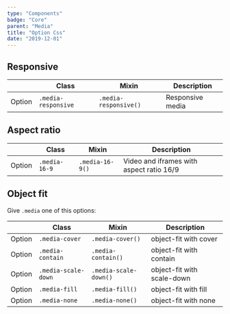 ```yaml
---
type: "Components"
badge: "Core"
parent: "Media"
title: "Option Css"
date: "2019-12-01"
---
```


## Responsive

<div class="table-scroll">

|                         | Class                                     | Mixin                       | Description                   |
| ----------------------- | ----------------------------------------- | ----------------------------- | ----------------------------- |
| Option                  | `.media-responsive`                 | `.media-responsive()`        | Responsive media            |

</div>

<demo>
  <demovanilla src="vanilla/components/media/responsive">
  </demovanilla>
</demo>

## Aspect ratio

<div class="table-scroll">

|                         | Class                                     | Mixin                       | Description                   |
| ----------------------- | ----------------------------------------- | ----------------------------- | ----------------------------- |
| Option                  | `.media-16-9`                 | `.media-16-9()`        | Video and iframes with aspect ratio 16/9            |

</div>

<demo>
  <demovanilla src="vanilla/components/media/16-9">
  </demovanilla>
</demo>

## Object fit

Give `.media` one of this options:

<div class="table-scroll">

|                         | Class                                     | Mixin                       | Description                   |
| ----------------------- | ----------------------------------------- | ----------------------------- | ----------------------------- |
| Option                  | `.media-cover`                 | `.media-cover()`        | object-fit with cover            |
| Option                  | `.media-contain`                 | `.media-contain()`        | object-fit with contain            |
| Option                  | `.media-scale-down`                 | `.media-scale-down()`        | object-fit with scale-down            |
| Option                  | `.media-fill`                 | `.media-fill()`        | object-fit with fill            |
| Option                  | `.media-none`                 | `.media-none()`        | object-fit with none            |

</div>

<demo>
  <demovanilla src="vanilla/components/media/cover">
  </demovanilla>
  <demovanilla src="vanilla/components/media/contain">
  </demovanilla>
</demo>
